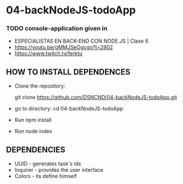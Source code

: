 # 04-backNodeJS-todoApp
### TODO console-application given in 
- ESPECIALISTAS EN BACK-END CON NODE.JS | Clase 6
- https://youtu.be/gMMJSeOgcgo?t=2802
- https://www.twitch.tv/ferktu

## HOW TO INSTALL DEPENDENCES
- Clone the repository: 

    git clone https://github.com/DSNCND/04-backNodeJS-todoApp.git

- go to directory: cd 04-backNodeJS-todoApp
- Run npm install
- Run node index

## DEPENDENCIES

- UUID - generates task's ids
- Inquirer - provides the user interface
- Colors - its define himself






